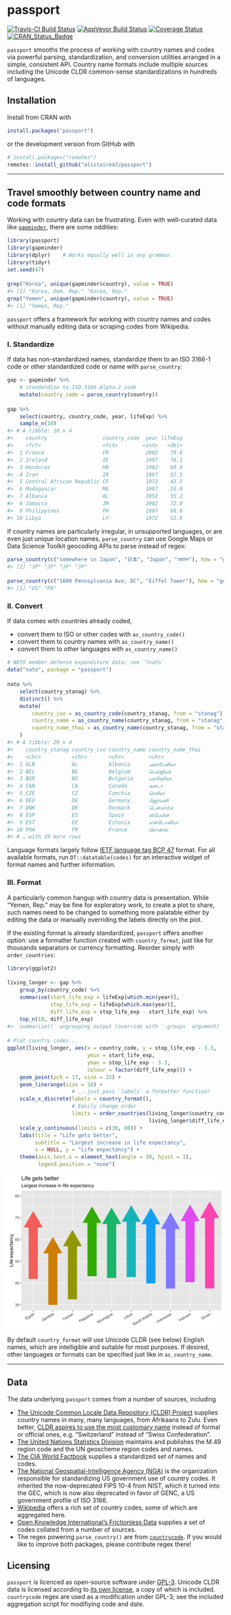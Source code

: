 
<!-- README.md is generated from README.Rmd. Please edit that file -->

# passport

[![Travis-CI Build
Status](https://travis-ci.org/alistaire47/passport.svg?branch=master)](https://travis-ci.org/alistaire47/passport)
[![AppVeyor Build
Status](https://ci.appveyor.com/api/projects/status/github/alistaire47/passport?branch=master&svg=true)](https://ci.appveyor.com/project/alistaire47/passport)
[![Coverage
Status](https://codecov.io/gh/alistaire47/passport/branch/master/graph/badge.svg)](https://codecov.io/gh/alistaire47/passport)
[![CRAN\_Status\_Badge](https://www.r-pkg.org/badges/version/passport)](https://cran.r-project.org/package=passport)

`passport` smooths the process of working with country names and codes
via powerful parsing, standardization, and conversion utilities arranged
in a simple, consistent API. Country name formats include multiple
sources including the Unicode CLDR common-sense standardizations in
hundreds of languages.

## Installation

Install from CRAN with

``` r
install.packages("passport")
```

or the development version from GitHub with

``` r
# install.packages("remotes")
remotes::install_github("alistaire47/passport")
```

------------------------------------------------------------------------

## Travel smoothly between country name and code formats

Working with country data can be frustrating. Even with well-curated
data like [`gapminder`](https://github.com/jennybc/gapminder), there are
some oddities:

``` r
library(passport)
library(gapminder)
library(dplyr)    # Works equally well in any grammar.
library(tidyr)
set.seed(47)

grep("Korea", unique(gapminder$country), value = TRUE)
#> [1] "Korea, Dem. Rep." "Korea, Rep."
grep("Yemen", unique(gapminder$country), value = TRUE)
#> [1] "Yemen, Rep."
```

`passport` offers a framework for working with country names and codes
without manually editing data or scraping codes from Wikipedia.

### I. Standardize

If data has non-standardized names, standardize them to an ISO 3166-1
code or other standardized code or name with `parse_country`:

``` r
gap <- gapminder %>% 
    # standardize to ISO 3166 Alpha-2 code
    mutate(country_code = parse_country(country))

gap %>%
    select(country, country_code, year, lifeExp) %>%
    sample_n(10)
#> # A tibble: 10 x 4
#>    country                  country_code  year lifeExp
#>    <fct>                    <fct>        <int>   <dbl>
#>  1 France                   FR            2002    79.6
#>  2 Ireland                  IE            1997    76.1
#>  3 Honduras                 HN            1982    60.9
#>  4 Iran                     IR            1967    52.5
#>  5 Central African Republic CF            1972    43.5
#>  6 Madagascar               MG            1997    55.0
#>  7 Albania                  AL            1952    55.2
#>  8 Jamaica                  JM            2002    72.0
#>  9 Philippines              PH            1997    68.6
#> 10 Libya                    LY            1972    52.8
```

If country names are particularly irregular, in unsupported languages,
or are even just unique location names, `parse_country` can use Google
Maps or Data Science Toolkit geocoding APIs to parse instead of regex:

``` r
parse_country(c("somewhere in Japan", "日本", "Japon", "जापान"), how = "google")
#> [1] "JP" "JP" "JP" "JP"

parse_country(c("1600 Pennsylvania Ave, DC", "Eiffel Tower"), how = "google")
#> [1] "US" "FR"
```

### II. Convert

If data comes with countries already coded,

-   convert them to ISO or other codes with `as_country_code()`
-   convert them to country names with `as_country_name()`
-   convert them to other languages with `as_country_name()`

``` r
# NATO member defense expenditure data; see `?nato`
data("nato", package = "passport")

nato %>% 
    select(country_stanag) %>% 
    distinct() %>%
    mutate(
        country_iso = as_country_code(country_stanag, from = "stanag"),
        country_name = as_country_name(country_stanag, from = "stanag", short = FALSE),
        country_name_thai = as_country_name(country_stanag, from = "stanag", to = "ta-my")
    )
#> # A tibble: 29 x 4
#>    country_stanag country_iso country_name country_name_thai
#>    <chr>          <chr>       <chr>        <chr>            
#>  1 ALB            AL          Albania      அல்பேனியா         
#>  2 BEL            BE          Belgium      பெல்ஜியம்          
#>  3 BGR            BG          Bulgaria     பல்கேரியா         
#>  4 CAN            CA          Canada       கனடா             
#>  5 CZE            CZ          Czechia      செசியா           
#>  6 DEU            DE          Germany      ஜெர்மனி           
#>  7 DNK            DK          Denmark      டென்மார்க்          
#>  8 ESP            ES          Spain        ஸ்பெயின்           
#>  9 EST            EE          Estonia      எஸ்டோனியா         
#> 10 FRA            FR          France       பிரான்ஸ்           
#> # … with 19 more rows
```

Language formats largely follow [IETF language tag BCP
47](https://en.wikipedia.org/wiki/IETF_language_tag) format. For all
available formats, run `DT::datatable(codes)` for an interactive widget
of format names and further information.

### III. Format

A particularly common hangup with country data is presentation. While
“Yemen, Rep.” may be fine for exploratory work, to create a plot to
share, such names need to be changed to something more palatable either
by editing the data or manually overriding the labels directly on the
plot.

If the existing format is already standardized, `passport` offers
another option: use a formatter function created with `country_format`,
just like for thousands separators or currency formatting. Reorder
simply with `order_countries`:

``` r
library(ggplot2)

living_longer <- gap %>% 
    group_by(country_code) %>% 
    summarise(start_life_exp = lifeExp[which.min(year)], 
              stop_life_exp = lifeExp[which.max(year)], 
              diff_life_exp = stop_life_exp - start_life_exp) %>% 
    top_n(10, diff_life_exp) 
#> `summarise()` ungrouping output (override with `.groups` argument)

# Plot country codes...
ggplot(living_longer, aes(x = country_code, y = stop_life_exp - 3.3,
                          ymin = start_life_exp, 
                          ymax = stop_life_exp - 3.3, 
                          colour = factor(diff_life_exp))) + 
    geom_point(pch = 17, size = 15) + 
    geom_linerange(size = 10) + 
                     # ...just pass `labels` a formatter function!
    scale_x_discrete(labels = country_format(),
                     # Easily change order
                     limits = order_countries(living_longer$country_code, 
                                              living_longer$diff_life_exp)) + 
    scale_y_continuous(limits = c(30, 80)) + 
    labs(title = "Life gets better",
         subtitle = "Largest increase in life expectancy",
         x = NULL, y = "Life expectancy") + 
    theme(axis.text.x = element_text(angle = 30, hjust = 1), 
          legend.position = "none")
```

![](man/figures/README-format-1.png)<!-- -->

By default `country_format` will use Unicode CLDR (see below) English
names, which are intelligible and suitable for most purposes. If
desired, other languages or formats can be specified just like in
`as_country_name`.

------------------------------------------------------------------------

## Data

The data underlying `passport` comes from a number of sources, including

-   [The Unicode Common Locale Data Repository (CLDR)
    Project](http://cldr.unicode.org/) supplies country names in many,
    many languages, from Afrikaans to Zulu. Even better, [CLDR aspires
    to use the most customary
    name](http://cldr.unicode.org/translation/displaynames/country-names)
    instead of formal or official ones, e.g. “Switzerland” instead of
    “Swiss Confederation”.
-   [The United Nations Statistics
    Division](https://unstats.un.org/unsd/methodology/m49/overview/)
    maintains and publishes the M.49 region code and the UN geoscheme
    region codes and names.
-   [The CIA World
    Factbook](https://www.cia.gov/library/publications/the-world-factbook/index.html)
    supplies a standardized set of names and codes.
-   [The National Geospatial-Intelligence Agency
    (NGA)](http://geonames.nga.mil/gns/html/countrycodes.html) is the
    organization responsible for standardizing US government use of
    country codes. It inherited the now-deprecated FIPS 10-4 from NIST,
    which it turned into the GEC, which is now also deprecated in favor
    of GENC, a US government profile of ISO 3166.
-   [Wikipedia](https://en.wikipedia.org/wiki/Category:Lists_of_country_codes)
    offers a rich set of country codes, some of which are aggregated
    here.
-   [Open Knowledge International’s Frictionless
    Data](https://data.okfn.org/data/core/country-codes) supplies a set
    of codes collated from a number of sources.
-   The regex powering `parse_country()` are from
    [`countrycode`](https://github.com/vincentarelbundock/countrycode).
    If you would like to improve both packages, please contribute regex
    there!

## Licensing

`passport` is licenced as open-source software under
[GPL-3](https://www.gnu.org/licenses/gpl.html). Unicode CLDR data is
licensed according to [its own
license](https://github.com/unicode-cldr/cldr-json/blob/master/LICENSE),
a copy of which is included. `countrycode` regex are used as a
modification under GPL-3; see the included aggregation script for
modifiying code and date.
